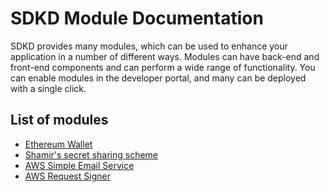 # SDKD Module Documentation

SDKD provides many modules, which can be used to enhance your application in a number of different ways. Modules can have back-end and front-end components and can perform a wide range of functionality. You can enable modules in the developer portal, and many can be deployed with a single click.

## List of modules

- [Ethereum Wallet](wallet.md)
- [Shamir's secret sharing scheme](ssss.md)
- [AWS Simple Email Service](aws-ses.md)
- [AWS Request Signer](aws-signer.md)